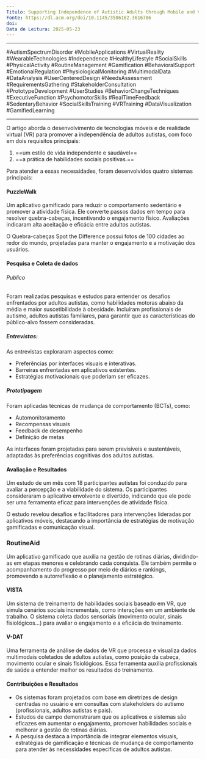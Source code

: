 ```yaml
---
Titulo: Supporting Independence of Autistic Adults through Mobile and Virtual Reality Technologies
Fonte: https://dl.acm.org/doi/10.1145/3586182.3616706
doi: 
Data de Leitura: 2025-05-23
---
```

---

#AutismSpectrumDisorder #MobileApplications #VirtualReality #WearableTechnologies #Independence #HealthyLifestyle #SocialSkills #PhysicalActivity #RoutineManagement #Gamification #BehavioralSupport #EmotionalRegulation #PhysiologicalMonitoring #MultimodalData #DataAnalysis #UserCenteredDesign #NeedsAssessment #RequirementsGathering #StakeholderConsultation #PrototypeDevelopment #UserStudies #BehaviorChangeTechniques #ExecutiveFunction #PsychomotorSkills #RealTimeFeedback #SedentaryBehavior #SocialSkillsTraining #VRTraining #DataVisualization #GamifiedLearning

---
O artigo aborda o desenvolvimento de tecnologias móveis e de realidade virtual (VR) para promover a independência de adultos autistas, com foco em dois requisitos principais: 

1. ==um estilo de vida independente e saudável==  
2. ==a prática de habilidades sociais positivas.== 

Para atender a essas necessidades, foram desenvolvidos quatro sistemas principais:

#### PuzzleWalk
Um aplicativo gamificado para reduzir o comportamento sedentário e promover a atividade física. Ele converte passos dados em tempo para resolver quebra-cabeças, incentivando o engajamento físico. Avaliações indicaram alta aceitação e eficácia entre adultos autistas.

O Quebra-cabeças Spot the Difference possui fotos de 100 cidades ao redor do mundo, projetadas para manter o engajamento e a motivação dos usuários.

#### Pesquisa e Coleta de dados
###### Publico
Foram realizadas pesquisas e estudos para entender os desafios enfrentados por adultos autistas, como habilidades motoras abaixo da média e maior suscetibilidade à obesidade.
Incluíram profissionais de autismo, adultos autistas  familiares, para garantir que as características do público-alvo fossem consideradas.

##### Entrevistas:
As entrevistas exploraram aspectos como:
- Preferências por interfaces visuais e interativas.
- Barreiras enfrentadas em aplicativos existentes.
- Estratégias motivacionais que poderiam ser eficazes.

##### Prototipagem
Foram aplicadas técnicas de mudança de comportamento (BCTs), como:
- Automonitoramento
- Recompensas visuais
- Feedback de desempenho
- Definição de metas

As interfaces foram projetadas para serem previsíveis e sustentáveis, adaptadas às preferências cognitivas dos adultos autistas.

#### Avaliação e Resultados
Um estudo de um mês com 18 participantes autistas foi conduzido para avaliar a percepção e a viabilidade do sistema. Os participantes consideraram o aplicativo envolvente e divertido, indicando que ele pode ser uma ferramenta eficaz para intervenções de atividade física. 

O estudo revelou desafios e facilitadores para intervenções lideradas por aplicativos móveis, destacando a importância de estratégias de motivação gamificadas e comunicação visual.

### RoutineAid
Um aplicativo gamificado que auxilia na gestão de rotinas diárias, dividindo-as em etapas menores e celebrando cada conquista. Ele também permite o acompanhamento do progresso por meio de diários e rankings, promovendo a autorreflexão e o planejamento estratégico.

#### VISTA
Um sistema de treinamento de habilidades sociais baseado em VR, que simula cenários sociais incrementais, como interações em um ambiente de trabalho. O sistema coleta dados sensoriais (movimento ocular, sinais fisiológicos...) para avaliar o engajamento e a eficácia do treinamento.

#### V-DAT
Uma ferramenta de análise de dados de VR que processa e visualiza dados multimodais coletados de adultos autistas, como posição da cabeça, movimento ocular e sinais fisiológicos. Essa ferramenta auxilia profissionais de saúde a entender melhor os resultados do treinamento.
    

#### Contribuições e Resultados

- Os sistemas foram projetados com base em diretrizes de design centradas no usuário e em consultas com stakeholders do autismo (profissionais, adultos autistas e pais).
- Estudos de campo demonstraram que os aplicativos e sistemas são eficazes em aumentar o engajamento, promover habilidades sociais e melhorar a gestão de rotinas diárias.
- A pesquisa destaca a importância de integrar elementos visuais, estratégias de gamificação e técnicas de mudança de comportamento para atender às necessidades específicas de adultos autistas.